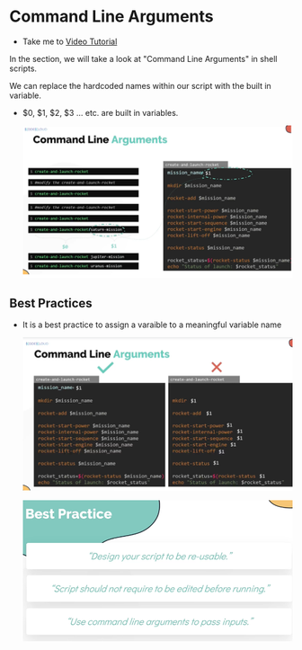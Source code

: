 # Command Line Arguments
  - Take me to [Video Tutorial](https://kodekloud.com/courses/1029419/lectures/21505718)
  
In the section, we will take a look at "Command Line Arguments" in shell scripts.

We can replace the hardcoded names within our script with the built in variable.
- $0, $1, $2, $3 ... etc. are built in variables.
  
  ![cla](../../images/cla.PNG)

## Best Practices
- It is a best practice to assign a varaible to a meaningful variable name

  ![cla1](../../images/cla1.PNG)
  
  ![best-cla](../../images/best-cla.PNG)
  


  
